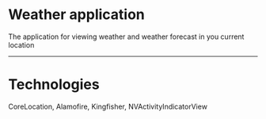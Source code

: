 # Weather application 
The application for viewing weather and weather forecast in you current location 

___

# Technologies
CoreLocation, Alamofire, Kingfisher, NVActivityIndicatorView
 
